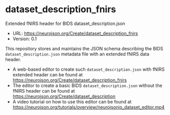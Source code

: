 # dataset_description_fnirs
Extended fNIRS header for BIDS dataset_description.json

- URL: https://neurojson.org/Create/dataset_description_fnirs
- Version: 0.1

This repository stores and maintains the JSON schema describing the BIDS `dataset_description.json` metadata file with an extended fNIRS data header.


- A web-based editor to create such `dataset_description.json` with fNIRS extended header can be found at https://neurojson.org/Create/dataset_description_fnirs
- The editor to create a basic BIDS `dataset_description.json` without the fNIRS header can be found at https://neurojson.org/Create/dataset_description
- A video tutorial on how to use this editor can be found at https://neurojson.org/tutorials/overview/neurojsonio_dataset_editor.mp4
